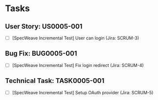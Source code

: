 # Tasks

## User Story: US0005-001

- [ ] [SpecWeave Incremental Test] User can login (Jira: SCRUM-3)

## Bug Fix: BUG0005-001

- [ ] [SpecWeave Incremental Test] Fix login redirect (Jira: SCRUM-4)

## Technical Task: TASK0005-001

- [ ] [SpecWeave Incremental Test] Setup OAuth provider (Jira: SCRUM-5)

